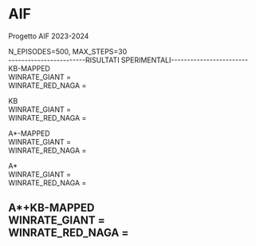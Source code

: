 # AIF
Progetto AIF 2023-2024 <br />


N_EPISODES=500, MAX_STEPS=30 <br />
------------------------RISULTATI SPERIMENTALI------------------------ <br />
KB-MAPPED <br />
WINRATE_GIANT =  <br />
WINRATE_RED_NAGA =  <br />

KB <br />
WINRATE_GIANT =  <br />
WINRATE_RED_NAGA =  <br />

A*-MAPPED <br />
WINRATE_GIANT =  <br />
WINRATE_RED_NAGA =  <br />

A* <br />
WINRATE_GIANT =  <br />
WINRATE_RED_NAGA =  <br />

A*+KB-MAPPED <br />
WINRATE_GIANT =  <br />
WINRATE_RED_NAGA =  <br />
---------------------------------------------------------------------

